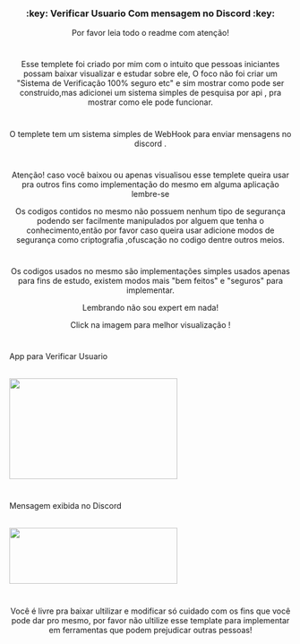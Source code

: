 <h3 align="center">:key: Verificar Usuario Com mensagem no Discord :key:</h3>
<p align="center">Por favor leia todo o readme com atenção!</p>

#

<p align="center"> Esse templete foi criado por mim com o intuito que pessoas iniciantes
possam baixar visualizar e estudar sobre ele, O foco não foi criar um "Sistema de Verificação 100% seguro etc" e sim mostrar como pode ser construido,mas adicionei um sistema 
simples de pesquisa por api , pra mostrar como ele pode funcionar.</p>

#

<p align="center"> O templete tem um sistema simples de WebHook para enviar mensagens no discord .</p>

#

<p align="center"> Atenção! caso você baixou ou apenas visualisou esse templete queira usar pra outros fins
como implementação do mesmo em alguma aplicação lembre-se </p>

<p align="center"> Os codigos contidos no mesmo não possuem nenhum tipo de segurança podendo ser facilmente 
manipulados por alguem que tenha o conhecimento,então por favor caso queira usar 
adicione modos de segurança como criptografia ,ofuscação no codigo dentre outros meios. </p>

#

<p align="center"> Os codigos usados no mesmo são implementações simples usados apenas para fins de estudo,
existem modos mais "bem feitos" e "seguros" para implementar.
  
<p align="center"> Lembrando não sou expert em nada! </p>
<p align="center"> Click na imagem para melhor visualização ! </p>

#

<p align="left"> App para Verificar Usuario </p>
<div style="display: inline_block"><br> 
  <img align="center" height="180" width="300" src="https://cdn.discordapp.com/attachments/902529056334028803/931648113997934652/unknown.png">
</div>

#

<p align="left"> Mensagem exibida no Discord</p>
<div style="display: inline_block"><br> 
  <img align="center" height="100" width="300" src="https://cdn.discordapp.com/attachments/902529056334028803/931652253511733338/unknown.png">
</div>

#

<p align="center"> Você é livre pra baixar ultilizar e modificar só cuidado com os fins que você pode dar pro mesmo, por favor não ultilize esse template para implementar 
em ferramentas que podem prejudicar outras pessoas!</p>
